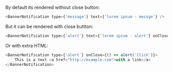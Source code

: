 By default its rendered without close button:
```js
<BannerNotification type={'message'} text={'lorem ipsum - messge'} />
```

But it can be rendered with close buttton:
```js
<BannerNotification type={'alert'} text={'lorem ipsum - alert'} onClose={() => alert('Click')} />
```

Or with extra HTML:
```js
<BannerNotification type={'alert'} onClose={() => alert('Click')}>
    This is a text <a href="http://example.com">with a link</a>
</BannerNotification>
```
